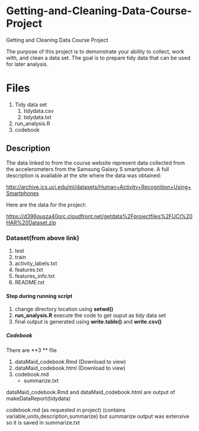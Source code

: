 # Getting-and-Cleaning-Data-Course-Project
Getting and Cleaning Data Course Project

The purpose of this project is to demonstrate your ability to collect, work with, and clean a data set.
The goal is to prepare tidy data that can be used for later analysis.

# Files
1. Tidy data set
    1. tidydata.csv
    2. tidydata.txt
 2.  run_analysis.R
 3.  codebook
 

 ## Description
The data linked to from the course website represent data collected from the accelerometers from the Samsung Galaxy S smartphone. A full description is available at the site where the data was obtained:

http://archive.ics.uci.edu/ml/datasets/Human+Activity+Recognition+Using+Smartphones

Here are the data for the project:

https://d396qusza40orc.cloudfront.net/getdata%2Fprojectfiles%2FUCI%20HAR%20Dataset.zip

### Dataset(from above link)
1. test 
2. train
3. activity_labels.txt
4. features.txt
5. features_info.txt
6. README.txt


#### Step during running script
1. change directory location using **setwd()**
2. **run_analysis.R** execute the code to get ouput as tidy data set
3. final output is generated using **write.table()** and **write.csv()**


##### Codebook
There are **3 ** file 

1. dataMaid_codebook.Rmd   (Download to view)
2. dataMaid_codebook.html  (Download to view)
3. codebook.md
    * summarize.txt

dataMaid_codebook.Rmd and dataMaid_codebook.html are output of makeDataReport(tidydata)

codebook.md (as requested in project) (contains variable,units,description,summarize) but summarize output was extensive so 
it is saved in summarize.txt
